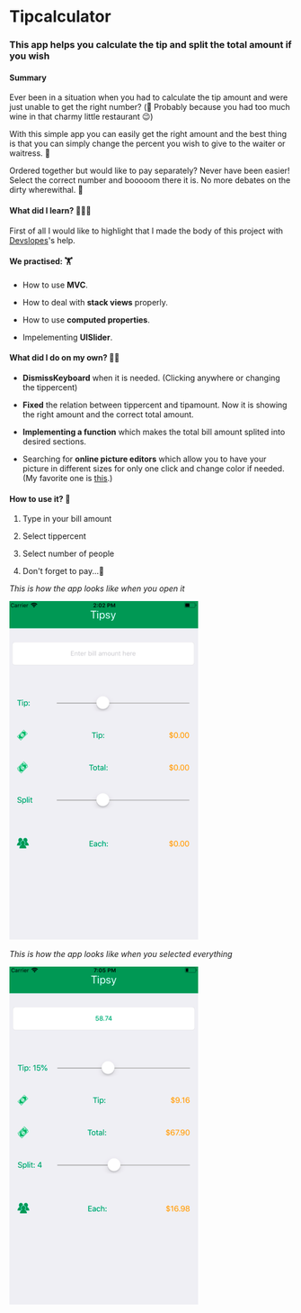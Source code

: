 # Tipcalculator

### This app helps you calculate the tip and split the total amount if you wish

#### Summary 

Ever been in a situation when you had to calculate the tip amount and were just unable to get the right number? (🍷 Probably because you had too much wine in that charmy little restaurant 😉)

With this simple app you can easily get the right amount and the best thing is that you can simply change the percent you wish to give to the waiter or waitress. 🍳

Ordered together but would like to pay separately? Never have been easier! Select the correct number and booooom there it is. No more debates on the dirty wherewithal. 🤑


#### What did I learn? 👩🏻‍💻

First of all I would like to highlight that I made the body of this project with [Devslopes][link1]'s help. 


#### We practised: 🏋

- How to use **MVC**.

- How to deal with **stack views** properly.

- How to use **computed properties**.

- Impelementing **UISlider**. 

#### What did I do on my own? 💪🏻


- **DismissKeyboard** when it is needed. (Clicking anywhere or changing the tippercent)

- **Fixed** the relation between tippercent and tipamount. Now it is showing the right amount and the correct total amount. 

- **Implementing a function** which makes the total bill amount splited into desired sections. 

- Searching for **online picture editors** which allow you to have your picture in different sizes for only one click and change 
color if needed. (My favorite one is [this][link2].)

#### How to use it? 🧐


1. Type in your bill amount

2. Select tippercent

3. Select number of people

4. Don't forget to pay...🤪

*This is how the app looks like when you open it*



![](Images/Look.png)


*This is how the app looks like when you selected everything*


![](Images/Look2.png)


[link1]: <https://devslopes.com/>
[link2]: <http://appiconmaker.co/Home/Index/228e67e6-2b40-4380-a050-211d0666cdf0>
